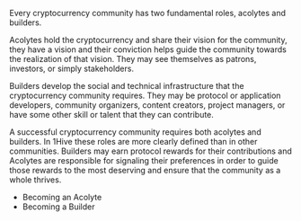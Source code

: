 Every cryptocurrency community has two fundamental roles, acolytes and builders. 

Acolytes hold the cryptocurrency and share their vision for the community, they have a vision and their conviction helps guide the community towards the realization of that vision. They may see themselves as patrons, investors, or simply stakeholders. 

Builders develop the social and technical infrastructure that the cryptocurrency community requires. They may be protocol or application developers, community organizers, content creators, project managers, or have some other skill or talent that they can contribute. 

A successful cryptocurrency community requires both acolytes and builders. In 1Hive these roles are more clearly defined than in other communities. Builders may earn protocol rewards for their contributions and Acolytes are responsible for signaling their preferences in order to guide those rewards to the most deserving and ensure that the community as a whole thrives.  

* Becoming an Acolyte
* Becoming a Builder